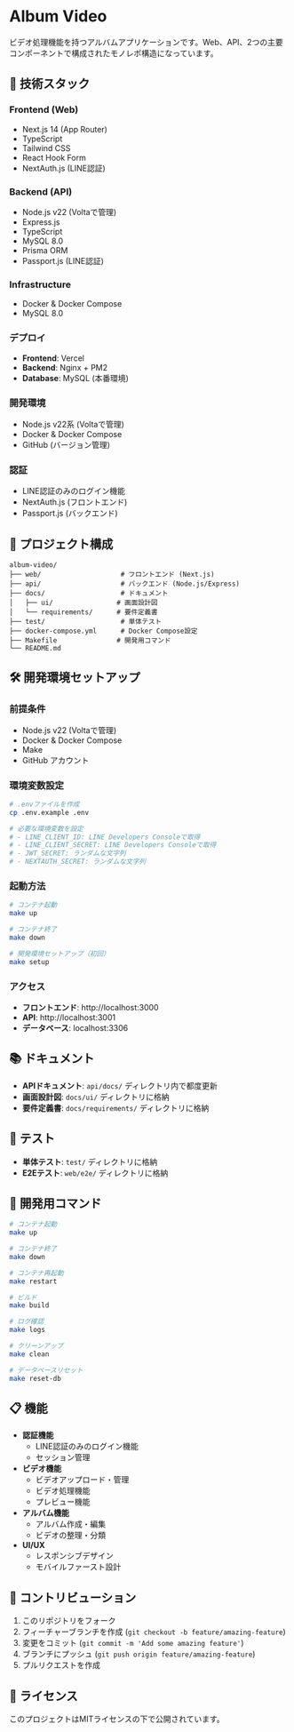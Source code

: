 # Album Video

ビデオ処理機能を持つアルバムアプリケーションです。Web、API、2つの主要コンポーネントで構成されたモノレポ構造になっています。

## 🚀 技術スタック

### Frontend (Web)
- Next.js 14 (App Router)
- TypeScript
- Tailwind CSS
- React Hook Form
- NextAuth.js (LINE認証)

### Backend (API)
- Node.js v22 (Voltaで管理)
- Express.js
- TypeScript
- MySQL 8.0
- Prisma ORM
- Passport.js (LINE認証)

### Infrastructure
- Docker & Docker Compose
- MySQL 8.0

### デプロイ
- **Frontend**: Vercel
- **Backend**: Nginx + PM2
- **Database**: MySQL (本番環境)

### 開発環境
- Node.js v22系 (Voltaで管理)
- Docker & Docker Compose
- GitHub (バージョン管理)

### 認証
- LINE認証のみのログイン機能
- NextAuth.js (フロントエンド)
- Passport.js (バックエンド)

## 📁 プロジェクト構成

```
album-video/
├── web/                    # フロントエンド (Next.js)
├── api/                    # バックエンド (Node.js/Express)
├── docs/                   # ドキュメント
│   ├── ui/                # 画面設計図
│   └── requirements/      # 要件定義書
├── test/                   # 単体テスト
├── docker-compose.yml      # Docker Compose設定
├── Makefile               # 開発用コマンド
└── README.md
```

## 🛠️ 開発環境セットアップ

### 前提条件
- Node.js v22 (Voltaで管理)
- Docker & Docker Compose
- Make
- GitHub アカウント

### 環境変数設定

```bash
# .envファイルを作成
cp .env.example .env

# 必要な環境変数を設定
# - LINE_CLIENT_ID: LINE Developers Consoleで取得
# - LINE_CLIENT_SECRET: LINE Developers Consoleで取得
# - JWT_SECRET: ランダムな文字列
# - NEXTAUTH_SECRET: ランダムな文字列
```

### 起動方法

```bash
# コンテナ起動
make up

# コンテナ終了
make down

# 開発環境セットアップ（初回）
make setup
```

### アクセス
- **フロントエンド**: http://localhost:3000
- **API**: http://localhost:3001
- **データベース**: localhost:3306

## 📚 ドキュメント

- **APIドキュメント**: `api/docs/` ディレクトリ内で都度更新
- **画面設計図**: `docs/ui/` ディレクトリに格納
- **要件定義書**: `docs/requirements/` ディレクトリに格納

## 🧪 テスト

- **単体テスト**: `test/` ディレクトリに格納
- **E2Eテスト**: `web/e2e/` ディレクトリに格納

## 🔧 開発用コマンド

```bash
# コンテナ起動
make up

# コンテナ終了
make down

# コンテナ再起動
make restart

# ビルド
make build

# ログ確認
make logs

# クリーンアップ
make clean

# データベースリセット
make reset-db
```

## 📋 機能

- **認証機能**
  - LINE認証のみのログイン機能
  - セッション管理
- **ビデオ機能**
  - ビデオアップロード・管理
  - ビデオ処理機能
  - プレビュー機能
- **アルバム機能**
  - アルバム作成・編集
  - ビデオの整理・分類
- **UI/UX**
  - レスポンシブデザイン
  - モバイルファースト設計

## 🤝 コントリビューション

1. このリポジトリをフォーク
2. フィーチャーブランチを作成 (`git checkout -b feature/amazing-feature`)
3. 変更をコミット (`git commit -m 'Add some amazing feature'`)
4. ブランチにプッシュ (`git push origin feature/amazing-feature`)
5. プルリクエストを作成

## 📄 ライセンス

このプロジェクトはMITライセンスの下で公開されています。
